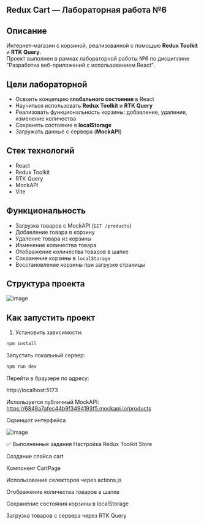 ## Redux Cart — Лабораторная работа №6

## Описание
Интернет-магазин с корзиной, реализованной с помощью **Redux Toolkit** и **RTK Query**.  
Проект выполнен в рамках лабораторной работы №6 по дисциплине "Разработка веб-приложений с использованием React".

##  Цели лабораторной
- Освоить концепцию **глобального состояния** в React
- Научиться использовать **Redux Toolkit** и **RTK Query**
- Реализовать функциональность корзины: добавление, удаление, изменение количества
- Сохранять состояние в **localStorage**
- Загружать данные с сервера (**MockAPI**)

##  Стек технологий
- React
- Redux Toolkit
- RTK Query
- MockAPI
- Vite

##  Функциональность
- Загрузка товаров с MockAPI (`GET /products`)
- Добавление товара в корзину
- Удаление товара из корзины
- Изменение количества товара
- Отображение количества товаров в шапке
- Сохранение корзины в `localStorage`
- Восстановление корзины при загрузке страницы

## Структура проекта
![image](https://github.com/user-attachments/assets/8c1bc710-b86e-4bad-b840-7fe7a99d9d2a)





##  Как запустить проект

1. Установить зависимости:
```bash
npm install
```
Запустить локальный сервер:

```bash
npm run dev
```
Перейти в браузере по адресу:

http://localhost:5173

Используется публичный MockAPI:
https://6848a7afec44b9f3494193f5.mockapi.io/products

 Скриншот интерфейса

![image](https://github.com/user-attachments/assets/41e679ff-fb5c-49a2-be8b-213bfc014b69)


✅ Выполненные задания
 Настройка Redux Toolkit Store

 Создание слайса cart

 Компонент CartPage

 Использование селекторов через actions.js

 Отображение количества товаров в шапке

 Сохранение состояния корзины в localStorage

 Загрузка товаров с сервера через RTK Query
